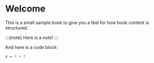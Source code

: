 # Welcome

This is a small sample book to give you a feel for how book content is
structured.

:::{note}
Here is a note!
:::

And here is a code block:

```haskell
x = 3 + 7
```
